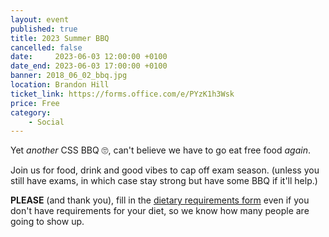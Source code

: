 ```yaml
---
layout: event
published: true
title: 2023 Summer BBQ
cancelled: false
date:     2023-06-03 12:00:00 +0100
date_end: 2023-06-03 17:00:00 +0100
banner: 2018_06_02_bbq.jpg
location: Brandon Hill
ticket_link: https://forms.office.com/e/PYzK1h3Wsk
price: Free
category:
    - Social
---
```


Yet *another* CSS BBQ 🙄, can't believe we have to go eat free food *again*.


Join us for food, drink and good vibes to cap off exam season.
(unless you still have exams, in which case stay strong but have some BBQ if it'll help.)

**PLEASE** (and thank you), fill in the [dietary requirements form](https://forms.office.com/e/PYzK1h3Wsk)
even if you don't have requirements for your diet, so we know how many
people are going to show up.